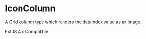 IconColumn
===========

A Grid column type which renders the dataIndex value as an image.

ExtJS 4.x Compatible
